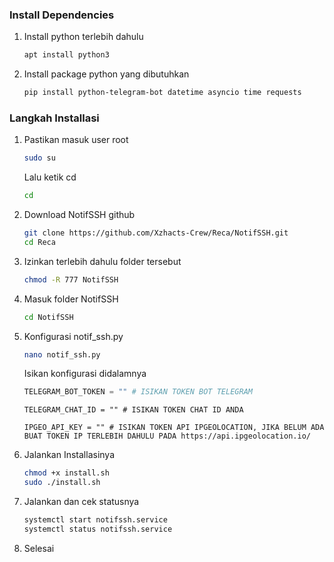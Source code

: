 ### Install Dependencies
  1. Install python terlebih dahulu
     ```bash
     apt install python3
     ```

  2. Install package python yang dibutuhkan
     ```bash
     pip install python-telegram-bot datetime asyncio time requests
     ```

### Langkah Installasi

  1. Pastikan masuk user root
     ```bash
     sudo su
     ```
     Lalu ketik cd
     ```bash
     cd
     ```
  3. Download NotifSSH github
     ```bash
     git clone https://github.com/Xzhacts-Crew/Reca/NotifSSH.git
     cd Reca
     ```

  4. Izinkan terlebih dahulu folder tersebut
     ```bash
     chmod -R 777 NotifSSH
     ```

  5. Masuk folder NotifSSH
     ```bash
     cd NotifSSH
     ```

  6. Konfigurasi notif_ssh.py
     ```bash
     nano notif_ssh.py
     ```

     Isikan konfigurasi didalamnya 
     ```notif_ssh.py
     TELEGRAM_BOT_TOKEN = "" # ISIKAN TOKEN BOT TELEGRAM
     ```
     ```
     TELEGRAM_CHAT_ID = "" # ISIKAN TOKEN CHAT ID ANDA
     ```
     ```
     IPGEO_API_KEY = "" # ISIKAN TOKEN API IPGEOLOCATION, JIKA BELUM ADA BUAT TOKEN IP TERLEBIH DAHULU PADA https://api.ipgeolocation.io/
     ```

  7. Jalankan Installasinya
     ```bash
     chmod +x install.sh
     sudo ./install.sh
     ```

  8. Jalankan dan cek statusnya
     ```bash
     systemctl start notifssh.service
     systemctl status notifssh.service
     ```

  9. Selesai
